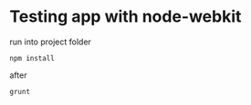 Testing app with node-webkit
============================

run into project folder

	npm install

after

	grunt
